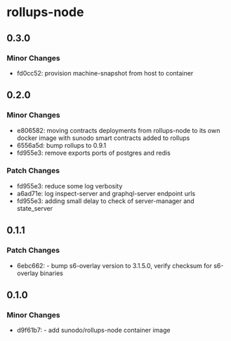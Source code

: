 # rollups-node

## 0.3.0

### Minor Changes

-   fd0cc52: provision machine-snapshot from host to container

## 0.2.0

### Minor Changes

-   e806582: moving contracts deployments from rollups-node to its own docker image with sunodo smart contracts added to rollups
-   6556a5d: bump rollups to 0.9.1
-   fd955e3: remove exports ports of postgres and redis

### Patch Changes

-   fd955e3: reduce some log verbosity
-   a6ad71e: log inspect-server and graphql-server endpoint urls
-   fd955e3: adding small delay to check of server-manager and state_server

## 0.1.1

### Patch Changes

-   6ebc662: - bump s6-overlay version to 3.1.5.0, verify checksum for s6-overlay binaries

## 0.1.0

### Minor Changes

-   d9f61b7: - add sunodo/rollups-node container image
